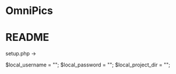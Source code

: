 # OmniPics
# README


setup.php ->

 $local_username = "";
 $local_password = "";
 $local_project_dir = "";
